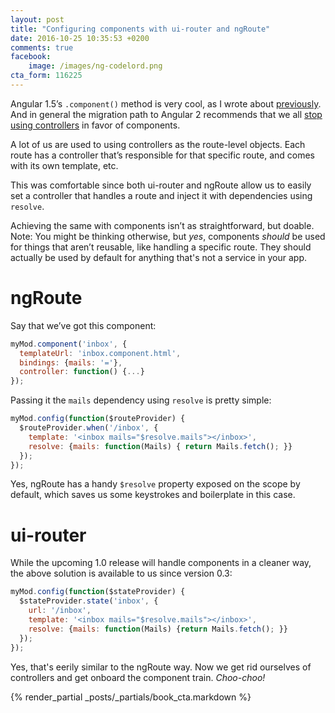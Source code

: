 ```yaml
---
layout: post
title: "Configuring components with ui-router and ngRoute"
date: 2016-10-25 10:35:53 +0200
comments: true
facebook:
    image: /images/ng-codelord.png
cta_form: 116225
---
```


Angular 1.5’s `.component()` method is very cool, as I wrote about [previously](http://www.codelord.net/2015/12/17/angulars-component-what-is-it-good-for/).
And in general the migration path to Angular 2 recommends that we all [stop using controllers](http://www.codelord.net/2015/10/07/angular-2-preparation-killing-controllers/) in favor of components.

A lot of us are used to using controllers as the route-level objects.
Each route has a controller that’s responsible for that specific route, and comes with its own template, etc.

This was comfortable since both ui-router and ngRoute allow us to easily set a controller that handles a route and inject it with dependencies using `resolve`.

Achieving the same with components isn’t as straightforward, but doable.
Note: You might be thinking otherwise, but *yes*, components *should* be used for things that aren’t reusable, like handling a specific route.
They should actually be used by default for anything that's not a service in your app.

# ngRoute

Say that we’ve got this component:

```javascript
myMod.component('inbox', {
  templateUrl: 'inbox.component.html',
  bindings: {mails: '='},
  controller: function() {...}
});
```

Passing it the `mails` dependency using `resolve` is pretty simple:

```javascript
myMod.config(function($routeProvider) {
  $routeProvider.when('/inbox', {
    template: '<inbox mails="$resolve.mails"></inbox>',
    resolve: {mails: function(Mails) { return Mails.fetch(); }}
  });
});
```

Yes, ngRoute has a handy `$resolve` property exposed on the scope by default, which saves us some keystrokes and boilerplate in this case.

# ui-router

While the upcoming 1.0 release will handle components in a cleaner way, the above solution is available to us since version 0.3:

```javascript
myMod.config(function($stateProvider) {
  $stateProvider.state('inbox', {
    url: '/inbox',
    template: '<inbox mails="$resolve.mails"></inbox>',
    resolve: {mails: function(Mails) {return Mails.fetch(); }}
  });
});
```

Yes, that's eerily similar to the ngRoute way.
Now we get rid ourselves of controllers and get onboard the component train.
*Choo-choo!*

{% render_partial _posts/_partials/book_cta.markdown %}
